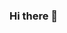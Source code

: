 ### Hi there 👋

<!--
**DiegoTorres98/DiegoTorres98** is a ✨ _special_ ✨ repository because its `README.md` (this file) appears on your GitHub profile.

Hello, i'm a SCRUM MASTER junior and a frontend begginer.

Here are some ideas to get you started:

- 🔭 I’m currently working on jobs about SCRUM MASTER.

- 🌱 I’m currently learning more about HTML and CSS on React.

- 👯 I’m looking to collaborate on more jobs with my experience.

- 🤔 I’m looking for help with begginers who doesn't know about programming.

#### Where to find me:
 - (TWITTER): (https://twitter.com/eldiegotorres18)
 - (IG): (https://www.instagram.com/eldiegotorres18)
